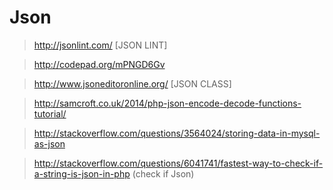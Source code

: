 # Json

>http://jsonlint.com/ [JSON LINT]

>http://codepad.org/mPNGD6Gv

>http://www.jsoneditoronline.org/ [JSON CLASS]

>http://samcroft.co.uk/2014/php-json-encode-decode-functions-tutorial/

>http://stackoverflow.com/questions/3564024/storing-data-in-mysql-as-json

>http://stackoverflow.com/questions/6041741/fastest-way-to-check-if-a-string-is-json-in-php (check if Json)
